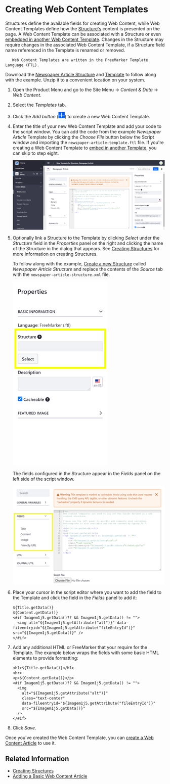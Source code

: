 # Creating Web Content Templates

Structures define the available fields for creating Web Content, while Web Content Templates define how the [Structure's](../web-content-structures/creating-structures.md) content is presented on the page. A Web Content Template can be associated with a Structure or even [embedded in another Web Content Template](./embedding-widgets-in-templates.md#embedding-other-templates). Changes in the Structure may require changes in the associated Web Content Template, if a Structure field name referenced in the Template is renamed or removed.

```note::
   Web Content Templates are written in the FreeMarker Template Language (FTL).
```

Download the [Newspaper Article Structure](./resources/newspaper-article-structure.xml) and [Template](./resources/newspaper-article-template.ftl) to follow along with the example. Unzip it to a convenient location on your system.

1. Open the Product Menu and go to the Site Menu &rarr; _Content & Data_ &rarr; _Web Content_.
1. Select the _Templates_ tab.
1. Click the _Add button_ (![Add Template](../../../images/icon-add.png)) to create a new Web Content Template.
1. Enter the title of your new Web Content Template and add your code to the script window. You can add the code from the example _Newspaper Article_ Template by clicking the _Choose File_ button below the Script window and importing the `newspaper-article-template.ftl` file. If you're creating a Web Content Template to [embed in another Template](./embedding-widgets-in-templates.md#embedding-other-templates), you can skip to step eight.

    ![Add your template code (FreeMarker) to the script window.](./creating-web-content-templates/images/01.png)

1. Optionally link a Structure to the Template by clicking _Select_ under the _Structure_ field in the _Properties_ panel on the right and clicking the name of the Structure in the dialog that appears. See [Creating Structures](../web-content-structures/creating-structures.md) for more information on creating Structures.

    To follow along with the example, [Create a new Structure](../web-content-structures/creating-structures.md) called _Newspaper Article Structure_ and replace the contents of the _Source_ tab with the `newspaper-article-structure.xml` file.

    ![You can link the Template to a Structure through the Properties panel.](./creating-web-content-templates/images/02.png)

    The fields configured in the Structure appear in the _Fields_ panel on the left side of the script window.

    ![Available Structure field variables are added to the Fields panel on the left side of the Script window.](./creating-web-content-templates/images/03.png)

1. Place your cursor in the script editor where you want to add the field to the Template and click the field in the _Fields_ panel to add it:

    ```markup
    ${Title.getData()}
    ${Content.getData()}
    <#if Imagem1j5.getData()?? && Imagem1j5.getData() != "">
      <img alt="${Imagem1j5.getAttribute("alt")}" data-fileentryid="${Imagem1j5.getAttribute("fileEntryId")}" src="${Imagem1j5.getData()}" />
    </#if>
    ```

1. Add any additional HTML or FreeMarker that your require for the Template. The example below wraps the fields with some basic HTML elements to provide formatting:

    ```markup
    <h1>${Title.getData()}</h1>
    <hr>
    <p>${Content.getData()}</p>
    <#if Imagem1j5.getData()?? && Imagem1j5.getData() != "">
      <img
        alt="${Imagem1j5.getAttribute("alt")}"
        class="text-center"
        data-fileentryid="${Imagem1j5.getAttribute("fileEntryId")}"
        src="${Imagem1j5.getData()}"
      />
    </#if>
    ```

1. Click _Save_.

Once you've created the Web Content Template, you can [create a Web Content Article](../web-content-articles/adding-a-basic-web-content-article.md) to use it.

## Related Information

-   [Creating Structures](../web-content-structures/creating-structures.md)
-   [Adding a Basic Web Content Article](../web-content-articles/adding-a-basic-web-content-article.md)
